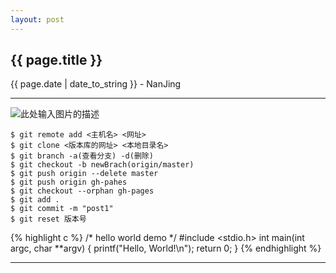 ```yaml
---
layout: post
---
```


<h2>{{ page.title }}</h2>
<p class='meta'>{{ page.date | date_to_string }} - NanJing</p>

---

![此处输入图片的描述][1]

    $ git remote add <主机名> <网址>
    $ git clone <版本库的网址> <本地目录名>
    $ git branch -a(查看分支) -d(删除)
    $ git checkout -b newBrach(origin/master)
    $ git push origin --delete master
    $ git push origin gh-pahes
    $ git checkout --orphan gh-pages
    $ git add .
    $ git commit -m "post1"
    $ git reset 版本号

{% highlight c %}
/* hello world demo */
#include <stdio.h>
int main(int argc, char **argv)
{
    printf("Hello, World!\n");
    return 0;
}
{% endhighlight %}

---


  [1]: http://image.beekka.com/blog/201207/bg2012070501.png